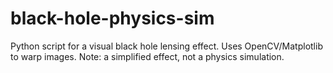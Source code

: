 # black-hole-physics-sim
Python script for a visual black hole lensing effect. Uses OpenCV/Matplotlib to warp images. Note: a simplified effect, not a physics simulation.
